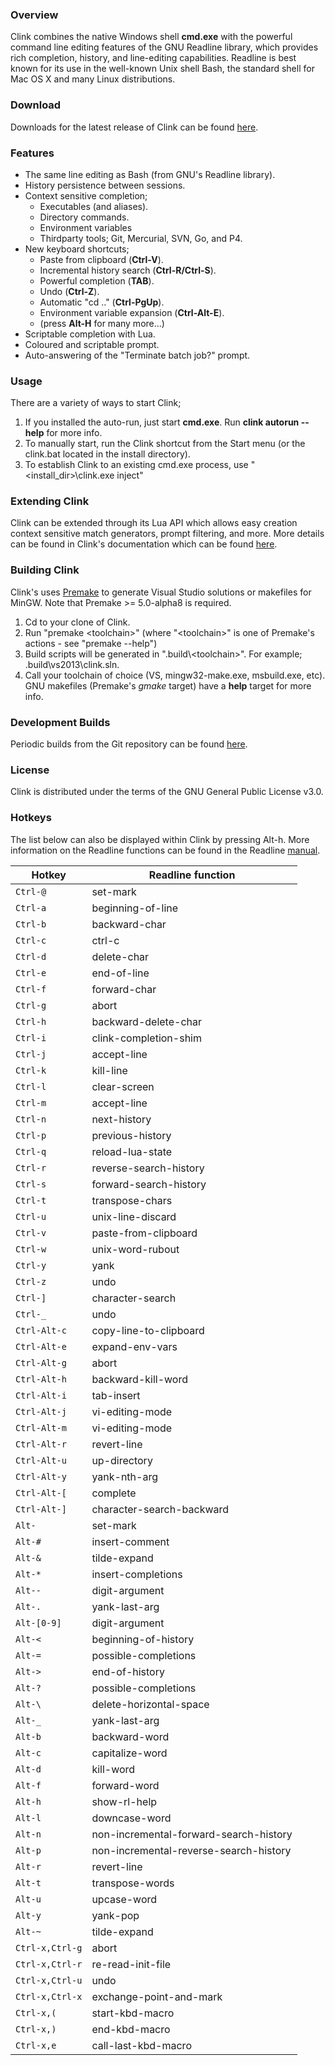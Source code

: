 ### Overview

Clink combines the native Windows shell **cmd.exe** with the powerful command line editing features of the GNU Readline library, which provides rich completion, history, and line-editing capabilities. Readline is best known for its use in the well-known Unix shell Bash, the standard shell for Mac OS X and many Linux distributions.

### Download

Downloads for the latest release of Clink can be found [here](https://github.com/mridgers/clink/releases).

### Features

- The same line editing as Bash (from GNU's Readline library).
- History persistence between sessions.
- Context sensitive completion;
    - Executables (and aliases).
    - Directory commands.
    - Environment variables
    - Thirdparty tools; Git, Mercurial, SVN, Go, and P4.
- New keyboard shortcuts;
    - Paste from clipboard (**Ctrl-V**).
    - Incremental history search (**Ctrl-R/Ctrl-S**).
    - Powerful completion (**TAB**).
    - Undo (**Ctrl-Z**).
    - Automatic "cd .." (**Ctrl-PgUp**).
    - Environment variable expansion (**Ctrl-Alt-E**).
    - (press **Alt-H** for many more...)
- Scriptable completion with Lua.
- Coloured and scriptable prompt.
- Auto-answering of the "Terminate batch job?" prompt.

### Usage

There are a variety of ways to start Clink;

1. If you installed the auto-run, just start **cmd.exe**. Run **clink autorun --help** for more info.
2. To manually start, run the Clink shortcut from the Start menu (or the clink.bat located in the install directory).
3. To establish Clink to an existing cmd.exe process, use "&lt;install_dir&gt;\clink.exe inject"

### Extending Clink

Clink can be extended through its Lua API which allows easy creation context sensitive match generators, prompt filtering, and more. More details can be found in Clink's documentation which can be found [here](https://github.com/mridgers/clink/blob/master/docs/clink.md).

### Building Clink

Clink's uses [Premake](http://premake.github.io) to generate Visual Studio solutions or makefiles for MinGW. Note that Premake >= 5.0-alpha8 is required.

1. Cd to your clone of Clink.
2. Run "premake &lt;toolchain&gt;" (where "&lt;toolchain&gt;" is one of Premake's actions - see "premake --help")
3. Build scripts will be generated in ".build\\&lt;toolchain&gt;\". For example; .build\vs2013\clink.sln.
4. Call your toolchain of choice (VS, mingw32-make.exe, msbuild.exe, etc). GNU makefiles (Premake's *gmake* target) have a **help** target for more info.

### Development Builds

Periodic builds from the Git repository can be found [here](https://www.dropbox.com/sh/hqbrpkf0dpmmizq/gGX4XWAWIA).

### License

Clink is distributed under the terms of the GNU General Public License v3.0.

### Hotkeys

The list below can also be displayed within Clink by pressing Alt-h. More information on the Readline functions can be found in the Readline [manual](http://tinyurl.com/oum26rp).

| Hotkey          | Readline function                      |
|-----------------|----------------------------------------|
| `Ctrl-@`        | set-mark                               |
| `Ctrl-a`        | beginning-of-line                      |
| `Ctrl-b`        | backward-char                          |
| `Ctrl-c`        | ctrl-c                                 |
| `Ctrl-d`        | delete-char                            |
| `Ctrl-e`        | end-of-line                            |
| `Ctrl-f`        | forward-char                           |
| `Ctrl-g`        | abort                                  |
| `Ctrl-h`        | backward-delete-char                   |
| `Ctrl-i`        | clink-completion-shim                  |
| `Ctrl-j`        | accept-line                            |
| `Ctrl-k`        | kill-line                              |
| `Ctrl-l`        | clear-screen                           |
| `Ctrl-m`        | accept-line                            |
| `Ctrl-n`        | next-history                           |
| `Ctrl-p`        | previous-history                       |
| `Ctrl-q`        | reload-lua-state                       |
| `Ctrl-r`        | reverse-search-history                 |
| `Ctrl-s`        | forward-search-history                 |
| `Ctrl-t`        | transpose-chars                        |
| `Ctrl-u`        | unix-line-discard                      |
| `Ctrl-v`        | paste-from-clipboard                   |
| `Ctrl-w`        | unix-word-rubout                       |
| `Ctrl-y`        | yank                                   |
| `Ctrl-z`        | undo                                   |
| `Ctrl-]`        | character-search                       |
| `Ctrl-_`        | undo                                   |
| `Ctrl-Alt-c`    | copy-line-to-clipboard                 |
| `Ctrl-Alt-e`    | expand-env-vars                        |
| `Ctrl-Alt-g`    | abort                                  |
| `Ctrl-Alt-h`    | backward-kill-word                     |
| `Ctrl-Alt-i`    | tab-insert                             |
| `Ctrl-Alt-j`    | vi-editing-mode                        |
| `Ctrl-Alt-m`    | vi-editing-mode                        |
| `Ctrl-Alt-r`    | revert-line                            |
| `Ctrl-Alt-u`    | up-directory                           |
| `Ctrl-Alt-y`    | yank-nth-arg                           |
| `Ctrl-Alt-[`    | complete                               |
| `Ctrl-Alt-]`    | character-search-backward              |
| `Alt-`          | set-mark                               |
| `Alt-#`         | insert-comment                         |
| `Alt-&`         | tilde-expand                           |
| `Alt-*`         | insert-completions                     |
| `Alt--`         | digit-argument                         |
| `Alt-.`         | yank-last-arg                          |
| `Alt-[0-9]`     | digit-argument                         |
| `Alt-<`         | beginning-of-history                   |
| `Alt-=`         | possible-completions                   |
| `Alt->`         | end-of-history                         |
| `Alt-?`         | possible-completions                   |
| `Alt-\`         | delete-horizontal-space                |
| `Alt-_`         | yank-last-arg                          |
| `Alt-b`         | backward-word                          |
| `Alt-c`         | capitalize-word                        |
| `Alt-d`         | kill-word                              |
| `Alt-f`         | forward-word                           |
| `Alt-h`         | show-rl-help                           |
| `Alt-l`         | downcase-word                          |
| `Alt-n`         | non-incremental-forward-search-history |
| `Alt-p`         | non-incremental-reverse-search-history |
| `Alt-r`         | revert-line                            |
| `Alt-t`         | transpose-words                        |
| `Alt-u`         | upcase-word                            |
| `Alt-y`         | yank-pop                               |
| `Alt-~`         | tilde-expand                           |
| `Ctrl-x,Ctrl-g` | abort                                  |
| `Ctrl-x,Ctrl-r` | re-read-init-file                      |
| `Ctrl-x,Ctrl-u` | undo                                   |
| `Ctrl-x,Ctrl-x` | exchange-point-and-mark                |
| `Ctrl-x,(`      | start-kbd-macro                        |
| `Ctrl-x,)`      | end-kbd-macro                          |
| `Ctrl-x,e`      | call-last-kbd-macro                    |

<!-- vim: ft=markdown
-->
